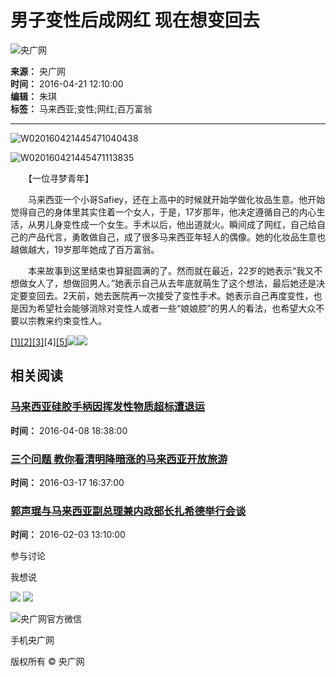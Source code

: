 # 男子变性后成网红 现在想变回去

![央广网](http://www.cnr.cn/images2015/cnrlogo.jpg)

**来源：** 央广网  
**时间：** 2016-04-21 12:10:00  
**编辑：** 朱琪  
**标签：** 马来西亚;变性;网红;百万富翁  

---

![W020160421445471040438](./W020160421445471040438.jpg)

![W020160421445471113835](./W020160421445471113835.jpg)

　　【一位寻梦青年】

　　马来西亚一个小哥Safiey，还在上高中的时候就开始学做化妆品生意。他开始觉得自己的身体里其实住着一个女人，于是，17岁那年，他决定遵循自己的内心生活，从男儿身变性成一个女生。手术以后，他出道就火。瞬间成了网红，自己给自己的产品代言，勇敢做自己，成了很多马来西亚年轻人的偶像。她的化妆品生意也越做越大，19岁那年她成了百万富翁。

　　本来故事到这里结束也算挺圆满的了。然而就在最近，22岁的她表示“我又不想做女人了，想做回男人。”她表示自己从去年底就萌生了这个想法，最后她还是决定要变回去。2天前，她去医院再一次接受了变性手术。她表示自己再度变性，也是因为希望社会能够消除对变性人或者一些“娘娘腔”的男人的看法，也希望大众不要以宗教来约束变性人。

[\[1\]](t20160421_521940635.shtml)[\[2\]](t20160421_521940635_1.shtml)[\[3\]](t20160421_521940635_2.shtml)[4][\[5\]](t20160421_521940635_4.shtml)[![](http://www.cnr.cn/images/news_sy.gif)](t20160421_521940635_2.shtml)[![](http://www.cnr.cn/images/news_xy.gif)](t20160421_521940635_4.shtml)

## 相关阅读

### [马来西亚硅胶手柄因挥发性物质超标遭退运](http://www.cnr.cn/newscenter/native/city/20160408/t20160408_521826803.shtml)

**时间：** 2016-04-08 18:38:00

### [三个问题 教你看清明降暗涨的马来西亚开放旅游](http://www.cnr.cn/lvyou/list/20160317/t20160317_521634226.shtml)

**时间：** 2016-03-17 16:37:00

### [郭声琨与马来西亚副总理兼内政部长扎希德举行会谈](http://www.cnr.cn/china/gdgg/20160203/t20160203_521324127.shtml)

**时间：** 2016-02-03 13:10:00

参与讨论

我想说

![](http://www.cnr.cn/gg/yclcs/images/pingl01.jpg)
![](http://www.cnr.cn/gg/yclcs/images/pingl02.jpg)

![央广网官方微信](http://www.cnr.cn/images2015/images/weixin.jpg)

手机央广网

版权所有 © 央广网
<!-- tcd_original_link http://china.cnr.cn/qqhygbw/20160421/t20160421_521940635_3.shtml -->
